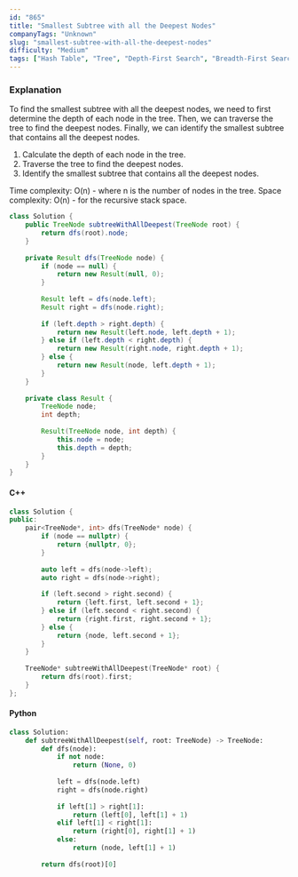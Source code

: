 ```yaml
---
id: "865"
title: "Smallest Subtree with all the Deepest Nodes"
companyTags: "Unknown"
slug: "smallest-subtree-with-all-the-deepest-nodes"
difficulty: "Medium"
tags: ["Hash Table", "Tree", "Depth-First Search", "Breadth-First Search", "Binary Tree"]
---
```


### Explanation
To find the smallest subtree with all the deepest nodes, we need to first determine the depth of each node in the tree. Then, we can traverse the tree to find the deepest nodes. Finally, we can identify the smallest subtree that contains all the deepest nodes.

1. Calculate the depth of each node in the tree.
2. Traverse the tree to find the deepest nodes.
3. Identify the smallest subtree that contains all the deepest nodes.

Time complexity: O(n) - where n is the number of nodes in the tree.
Space complexity: O(n) - for the recursive stack space.

```java
class Solution {
    public TreeNode subtreeWithAllDeepest(TreeNode root) {
        return dfs(root).node;
    }
    
    private Result dfs(TreeNode node) {
        if (node == null) {
            return new Result(null, 0);
        }
        
        Result left = dfs(node.left);
        Result right = dfs(node.right);
        
        if (left.depth > right.depth) {
            return new Result(left.node, left.depth + 1);
        } else if (left.depth < right.depth) {
            return new Result(right.node, right.depth + 1);
        } else {
            return new Result(node, left.depth + 1);
        }
    }
    
    private class Result {
        TreeNode node;
        int depth;
        
        Result(TreeNode node, int depth) {
            this.node = node;
            this.depth = depth;
        }
    }
}
```

#### C++
```cpp
class Solution {
public:
    pair<TreeNode*, int> dfs(TreeNode* node) {
        if (node == nullptr) {
            return {nullptr, 0};
        }
        
        auto left = dfs(node->left);
        auto right = dfs(node->right);
        
        if (left.second > right.second) {
            return {left.first, left.second + 1};
        } else if (left.second < right.second) {
            return {right.first, right.second + 1};
        } else {
            return {node, left.second + 1};
        }
    }
    
    TreeNode* subtreeWithAllDeepest(TreeNode* root) {
        return dfs(root).first;
    }
};
```

#### Python
```python
class Solution:
    def subtreeWithAllDeepest(self, root: TreeNode) -> TreeNode:
        def dfs(node):
            if not node:
                return (None, 0)
            
            left = dfs(node.left)
            right = dfs(node.right)
            
            if left[1] > right[1]:
                return (left[0], left[1] + 1)
            elif left[1] < right[1]:
                return (right[0], right[1] + 1)
            else:
                return (node, left[1] + 1)
        
        return dfs(root)[0]
```